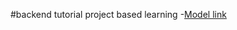 #backend tutorial project based learning
-[Model link](https://app.eraser.io/workspace/YtPqZ1VogxGy1jzIDkzj)